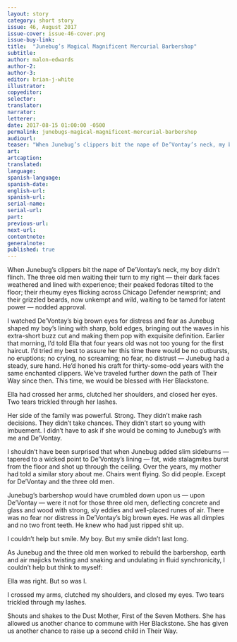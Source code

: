 ```yaml
---
layout: story
category: short story
issue: 46, August 2017
issue-cover: issue-46-cover.png
issue-buy-link:
title:  "Junebug’s Magical Magnificent Mercurial Barbershop"
subtitle:
author: malon-edwards
author-2:
author-3:
editor: brian-j-white
illustrator:
copyeditor:
selector:
translator:
narrator:
letterer:
date: 2017-08-15 01:00:00 -0500
permalink: junebugs-magical-magnificent-mercurial-barbershop
audiourl:
teaser: "When Junebug’s clippers bit the nape of De’Vontay’s neck, my boy didn’t flinch."
art:
artcaption:
translated:
language:
spanish-language:
spanish-date:
english-url:
spanish-url:
serial-name:
serial-url:
part:
previous-url:
next-url:
contentnote:
generalnote:
published: true
---
```


When Junebug’s clippers bit the nape of De’Vontay’s neck, my boy didn’t flinch. The three old men waiting their turn to my right — their dark faces weathered and lined with experience; their peaked fedoras tilted to the floor; their rheumy eyes flicking across Chicago Defender newsprint; and their grizzled beards, now unkempt and wild, waiting to be tamed for latent power — nodded approval.

I watched De’Vontay’s big brown eyes for distress and fear as Junebug shaped my boy’s lining with sharp, bold edges, bringing out the waves in his extra-short buzz cut and making them pop with exquisite definition. Earlier that morning, I’d told Ella that four years old was not too young for the first haircut. I’d tried my best to assure her this time there would be no outbursts, no eruptions; no crying, no screaming; no fear, no distrust — Junebug had a steady, sure hand. He’d honed his craft for thirty-some-odd years with the same enchanted clippers. We’ve traveled further down the path of Their Way since then. This time, we would be blessed with Her Blackstone.

Ella had crossed her arms, clutched her shoulders, and closed her eyes. Two tears trickled through her lashes.

Her side of the family was powerful. Strong. They didn’t make rash decisions. They didn’t take chances. They didn’t start so young with imbuement. I didn’t have to ask if she would be coming to Junebug’s with me and De’Vontay.

I shouldn’t have been surprised that when Junebug added slim sideburns — tapered to a wicked point to De’Vontay’s lining — fat, wide stalagmites burst from the floor and shot up through the ceiling. Over the years, my mother had told a similar story about me. Chairs went flying. So did people. Except for De’Vontay and the three old men.

Junebug’s barbershop would have crumbled down upon us — upon De’Vontay — were it not for those three old men, deflecting concrete and glass and wood with strong, sly eddies and well-placed runes of air. There was no fear nor distress in De’Vontay’s big brown eyes. He was all dimples and no two front teeth. He knew who had just ripped shit up.

I couldn’t help but smile. My boy. But my smile didn’t last long.

As Junebug and the three old men worked to rebuild the barbershop, earth and air majicks twisting and snaking and undulating in fluid synchronicity, I couldn’t help but think to myself:

Ella was right. But so was I.

I crossed my arms, clutched my shoulders, and closed my eyes. Two tears trickled through my lashes.

Shouts and shakes to the Dust Mother, First of the Seven Mothers. She has allowed us another chance to commune with Her Blackstone. She has given us another chance to raise up a second child in Their Way.

